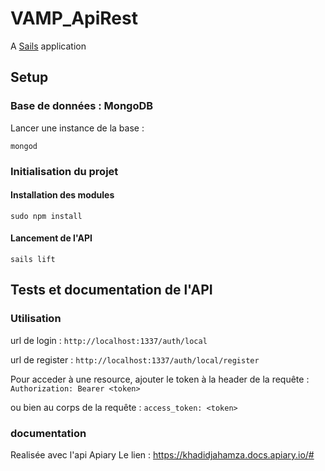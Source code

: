 # VAMP_ApiRest

A [Sails](http://sailsjs.org) application

## Setup

### Base de données : MongoDB

Lancer une instance de la base :

    mongod

### Initialisation du projet

#### Installation des modules

    sudo npm install

#### Lancement de l'API

    sails lift

## Tests et documentation de l'API

### Utilisation

url de login :
  `http://localhost:1337/auth/local`

url de register :
  `http://localhost:1337/auth/local/register`

Pour acceder à une resource, ajouter le token à la header de la requête :
  `Authorization: Bearer <token>`

  ou bien au corps de la requête :
  `access_token: <token>`


### documentation

Realisée avec l'api Apiary
Le lien : https://khadidjahamza.docs.apiary.io/#
